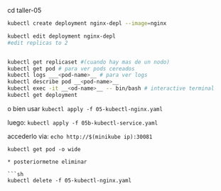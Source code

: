 cd taller-05

```sh
kubectl create deployment nginx-depl --image=nginx

kubectl edit deployment nginx-depl
#edit replicas to 2


kubectl get replicaset #(cuando hay mas de un nodo)
kubectl get pod # para ver pods cereados
kubectl logs ___<pod-name>__ # para ver logs
kubectl describe pod __<pod-name>__
kubectl exec -it __<od-name>__ -- bin/bash # interactive terminal
kubectl get deployment
```

o bien usar 
`kubectl apply -f 05-kubectl-nginx.yaml`

luego: 
`kubectl apply -f 05b-kubectl-service.yaml`


accederlo via:
`echo http://$(minikube ip):30081`


`kubectl get pod -o wide`

```
* posteriormetne eliminar

```sh
kubectl delete -f 05-kubectl-nginx.yaml
```
